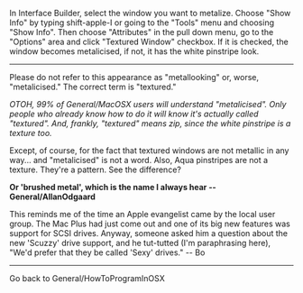 In Interface Builder, select the window you want to metalize.  Choose "Show Info" by typing shift-apple-I or going to the "Tools" menu and choosing "Show Info".  Then choose "Attributes" in the pull down menu, go to the "Options" area and click "Textured Window" checkbox.  If it is checked, the window becomes metalicised, if not, it has the white pinstripe look.

----
Please do not refer to this appearance as "metallooking" or, worse, "metalicised." The correct term is "textured." 

*OTOH, 99% of General/MacOSX users will understand "metalicised". Only people who already know how to do it will know it's actually called "textured". And, frankly, "textured" means zip, since the white pinstripe is a texture too.*

Except, of course, for the fact that textured windows are not metallic in any way... and "metalicised" is not a word. Also, Aqua pinstripes are not a texture. They're a pattern. See the difference?

**Or 'brushed metal', which is the name I always hear --General/AllanOdgaard**

This reminds me of the time an Apple evangelist came by the local user group.  The Mac Plus had just come out and one of its big new features was support for SCSI drives.  Anyway, someone asked him a question about the new 'Scuzzy' drive support, and he tut-tutted (I'm paraphrasing here), "We'd prefer that they be called 'Sexy' drives."  -- Bo

----

Go back to General/HowToProgramInOSX
